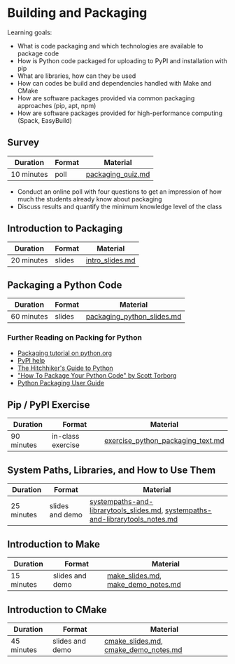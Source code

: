 # Building and Packaging

Learning goals:

- What is code packaging and which technologies are available to package code
- How is Python code packaged for uploading to PyPI and installation with pip
- What are libraries, how can they be used
- How can codes be build and dependencies handled with Make and CMake
- How are software packages provided via common packaging approaches (pip, apt, npm)
- How are software packages provided for high-performance computing (Spack, EasyBuild)

## Survey

| Duration | Format | Material |
| --- | --- | --- |
| 10 minutes | poll | [packaging_quiz.md](https://github.com/Simulation-Software-Engineering/Lecture-Material/blob/main/building-and-packaging/material/packaging_quiz.md) |

- Conduct an online poll with four questions to get an impression of how much the students already know about packaging
- Discuss results and quantify the minimum knowledge level of the class

## Introduction to Packaging

| Duration | Format | Material |
| --- | --- | --- |
| 20 minutes | slides | [intro_slides.md](https://github.com/Simulation-Software-Engineering/Lecture-Material/blob/main/building-and-packaging/material/intro_slides.md) |

## Packaging a Python Code

| Duration | Format | Material |
| --- | --- | --- |
| 60 minutes | slides | [packaging_python_slides.md](https://github.com/Simulation-Software-Engineering/Lecture-Material/blob/main/building-and-packaging/material/packaging_python_slides.md) |

### Further Reading on Packing for Python

- [Packaging tutorial on python.org](https://packaging.python.org/tutorials/packaging-projects/)
- [PyPI help](https://pypi.org/help/)
- [The Hitchhiker's Guide to Python](https://docs.python-guide.org/shipping/packaging/)
- ["How To Package Your Python Code" by Scott Torborg](https://python-packaging.readthedocs.io/en/latest/)
- [Python Packaging User Guide](https://packaging.python.org/)

## Pip / PyPI Exercise

| Duration | Format | Material |
| --- | --- | --- |
| 90 minutes | in-class exercise | [exercise_python_packaging_text.md](https://github.com/Simulation-Software-Engineering/Lecture-Material/blob/main/building-and-packaging/material/exercise_python_packaging_text.md)

## System Paths, Libraries, and How to Use Them

| Duration | Format | Material |
| --- | --- | --- |
| 25 minutes | slides and demo | [systempaths-and-librarytools_slides.md](https://github.com/Simulation-Software-Engineering/Lecture-Material/blob/main/building-and-packaging/material/systempaths-and-librarytools_slides.md), [systempaths-and-librarytools_notes.md](https://github.com/Simulation-Software-Engineering/Lecture-Material/blob/main/building-and-packaging/material/systempaths-and-librarytools_notes.md) |

## Introduction to Make

| Duration | Format | Material |
| --- | --- | --- |
| 15 minutes | slides and demo | [make_slides.md](https://github.com/Simulation-Software-Engineering/Lecture-Material/blob/main/building-and-packaging/material/make_slides.md), [make_demo_notes.md](https://github.com/Simulation-Software-Engineering/Lecture-Material/blob/main/building-and-packaging/material/make_demo_notes.md)

## Introduction to CMake

| Duration | Format | Material |
| --- | --- | --- |
| 45 minutes | slides and demo | [cmake_slides.md](https://github.com/Simulation-Software-Engineering/Lecture-Material/blob/main/building-and-packaging/material/make_slides.md), [cmake_demo_notes.md](https://github.com/Simulation-Software-Engineering/Lecture-Material/blob/main/building-and-packaging/material/make_demo_notes.md)
